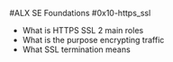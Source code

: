 #ALX SE Foundations #0x10-https_ssl

- What is HTTPS SSL 2 main roles
- What is the purpose encrypting traffic
- What SSL termination means
